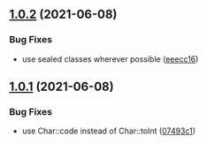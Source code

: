 ## [1.0.2](https://github.com/DerYeger/gramofo-backend/compare/v1.0.1...v1.0.2) (2021-06-08)


### Bug Fixes

* use sealed classes wherever possible ([eeecc16](https://github.com/DerYeger/gramofo-backend/commit/eeecc1685583bca822aaf51c0112e124b5514cb6))

## [1.0.1](https://github.com/DerYeger/gramofo-backend/compare/v1.0.0...v1.0.1) (2021-06-08)


### Bug Fixes

* use Char::code instead of Char::toInt ([07493c1](https://github.com/DerYeger/gramofo-backend/commit/07493c126f1b6a422f9c07693006b5ca148ce7bb))
